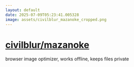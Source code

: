 ```yaml
---
layout: default
date: 2025-07-09T05:23:41.005328
image: assets/civilblur_mazanoke_cropped.png
---
```


# [civilblur/mazanoke](https://github.com/civilblur/mazanoke)

browser image optimizer, works offline, keeps files private
